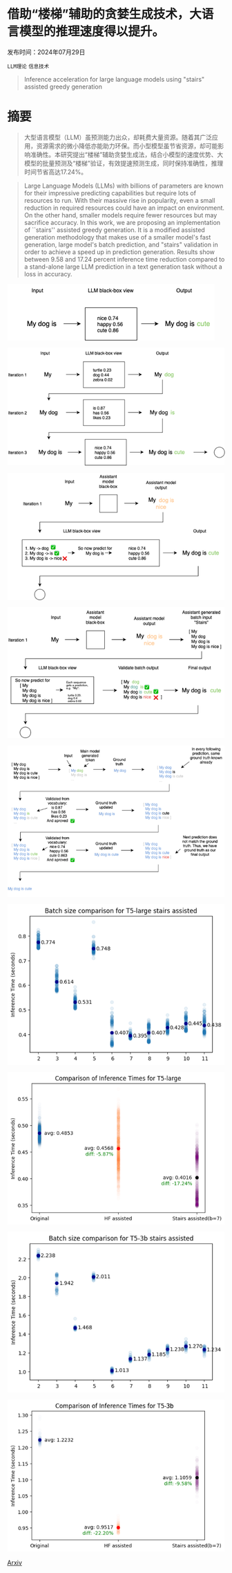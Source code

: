 # 借助“楼梯”辅助的贪婪生成技术，大语言模型的推理速度得以提升。

发布时间：2024年07月29日

`LLM理论` `信息技术`

> Inference acceleration for large language models using "stairs" assisted greedy generation

# 摘要

> 大型语言模型（LLM）虽预测能力出众，却耗费大量资源。随着其广泛应用，资源需求的微小降低亦能助力环保。而小型模型虽节省资源，却可能影响准确性。本研究提出“楼梯”辅助贪婪生成法，结合小模型的速度优势、大模型的批量预测及“楼梯”验证，有效提速预测生成，同时保持准确性，推理时间节省高达17.24%。

> Large Language Models (LLMs) with billions of parameters are known for their impressive predicting capabilities but require lots of resources to run. With their massive rise in popularity, even a small reduction in required resources could have an impact on environment. On the other hand, smaller models require fewer resources but may sacrifice accuracy. In this work, we are proposing an implementation of ``stairs'' assisted greedy generation. It is a modified assisted generation methodology that makes use of a smaller model's fast generation, large model's batch prediction, and "stairs" validation in order to achieve a speed up in prediction generation. Results show between 9.58 and 17.24 percent inference time reduction compared to a stand-alone large LLM prediction in a text generation task without a loss in accuracy.

![借助“楼梯”辅助的贪婪生成技术，大语言模型的推理速度得以提升。](../../../paper_images/2407.19947/llm_abstract.png)

![借助“楼梯”辅助的贪婪生成技术，大语言模型的推理速度得以提升。](../../../paper_images/2407.19947/llm_pred.png)

![借助“楼梯”辅助的贪婪生成技术，大语言模型的推理速度得以提升。](../../../paper_images/2407.19947/assist_pred2.png)

![借助“楼梯”辅助的贪婪生成技术，大语言模型的推理速度得以提升。](../../../paper_images/2407.19947/assist_inf_2.png)

![借助“楼梯”辅助的贪婪生成技术，大语言模型的推理速度得以提升。](../../../paper_images/2407.19947/stairs.png)

![借助“楼梯”辅助的贪婪生成技术，大语言模型的推理速度得以提升。](../../../paper_images/2407.19947/t5-large-batch.png)

![借助“楼梯”辅助的贪婪生成技术，大语言模型的推理速度得以提升。](../../../paper_images/2407.19947/t5-large-inf.png)

![借助“楼梯”辅助的贪婪生成技术，大语言模型的推理速度得以提升。](../../../paper_images/2407.19947/t5-3b-batch.png)

![借助“楼梯”辅助的贪婪生成技术，大语言模型的推理速度得以提升。](../../../paper_images/2407.19947/t5-3b-inf-2.png)

[Arxiv](https://arxiv.org/abs/2407.19947)